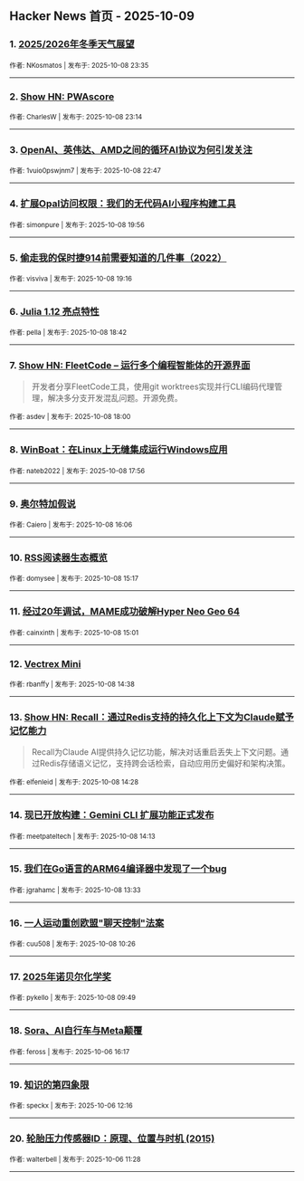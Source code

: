 ## Hacker News 首页 - 2025-10-09


### 1. [2025/2026年冬季天气展望](https://news.ycombinator.com/item?id=45521836)

<sub>作者: NKosmatos | 发布于: 2025-10-08 23:35</sub>

---

### 2. [Show HN: PWAscore](https://news.ycombinator.com/item?id=45521704)

<sub>作者: CharlesW | 发布于: 2025-10-08 23:14</sub>

---

### 3. [OpenAI、英伟达、AMD之间的循环AI协议为何引发关注](https://news.ycombinator.com/item?id=45521484)

<sub>作者: 1vuio0pswjnm7 | 发布于: 2025-10-08 22:47</sub>

---

### 4. [扩展Opal访问权限：我们的无代码AI小程序构建工具](https://news.ycombinator.com/item?id=45519944)

<sub>作者: simonpure | 发布于: 2025-10-08 19:56</sub>

---

### 5. [偷走我的保时捷914前需要知道的几件事（2022）](https://news.ycombinator.com/item?id=45519575)

<sub>作者: visviva | 发布于: 2025-10-08 19:16</sub>

---

### 6. [Julia 1.12 亮点特性](https://news.ycombinator.com/item?id=45519263)

<sub>作者: pella | 发布于: 2025-10-08 18:42</sub>

---

### 7. [Show HN: FleetCode – 运行多个编程智能体的开源界面](https://news.ycombinator.com/item?id=45518861)
> 开发者分享FleetCode工具，使用git worktrees实现并行CLI编码代理管理，解决多分支开发混乱问题。开源免费。

<sub>作者: asdev | 发布于: 2025-10-08 18:00</sub>

---

### 8. [WinBoat：在Linux上无缝集成运行Windows应用](https://news.ycombinator.com/item?id=45518813)

<sub>作者: nateb2022 | 发布于: 2025-10-08 17:56</sub>

---

### 9. [奥尔特加假说](https://news.ycombinator.com/item?id=45517674)

<sub>作者: Caiero | 发布于: 2025-10-08 16:06</sub>

---

### 10. [RSS阅读器生态概览](https://news.ycombinator.com/item?id=45517134)

<sub>作者: domysee | 发布于: 2025-10-08 15:17</sub>

---

### 11. [经过20年调试，MAME成功破解Hyper Neo Geo 64](https://news.ycombinator.com/item?id=45516968)

<sub>作者: cainxinth | 发布于: 2025-10-08 15:01</sub>

---

### 12. [Vectrex Mini](https://news.ycombinator.com/item?id=45516690)

<sub>作者: rbanffy | 发布于: 2025-10-08 14:38</sub>

---

### 13. [Show HN: Recall：通过Redis支持的持久化上下文为Claude赋予记忆能力](https://news.ycombinator.com/item?id=45516584)
> Recall为Claude AI提供持久记忆功能，解决对话重启丢失上下文问题。通过Redis存储语义记忆，支持跨会话检索，自动应用历史偏好和架构决策。

<sub>作者: elfenleid | 发布于: 2025-10-08 14:28</sub>

---

### 14. [现已开放构建：Gemini CLI 扩展功能正式发布](https://news.ycombinator.com/item?id=45516426)

<sub>作者: meetpateltech | 发布于: 2025-10-08 14:13</sub>

---

### 15. [我们在Go语言的ARM64编译器中发现了一个bug](https://news.ycombinator.com/item?id=45516000)

<sub>作者: jgrahamc | 发布于: 2025-10-08 13:33</sub>

---

### 16. [一人运动重创欧盟"聊天控制"法案](https://news.ycombinator.com/item?id=45514433)

<sub>作者: cuu508 | 发布于: 2025-10-08 10:26</sub>

---

### 17. [2025年诺贝尔化学奖](https://news.ycombinator.com/item?id=45514164)

<sub>作者: pykello | 发布于: 2025-10-08 09:49</sub>

---

### 18. [Sora、AI自行车与Meta颠覆](https://news.ycombinator.com/item?id=45492977)

<sub>作者: feross | 发布于: 2025-10-06 16:17</sub>

---

### 19. [知识的第四象限](https://news.ycombinator.com/item?id=45490538)

<sub>作者: speckx | 发布于: 2025-10-06 12:16</sub>

---

### 20. [轮胎压力传感器ID：原理、位置与时机 (2015)](https://news.ycombinator.com/item?id=45490202)

<sub>作者: walterbell | 发布于: 2025-10-06 11:28</sub>

---
